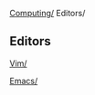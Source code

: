 [Computing/](../index.html) Editors/

## Editors

[Vim/](vim/index.html)

[Emacs/](emacs/index.html)
